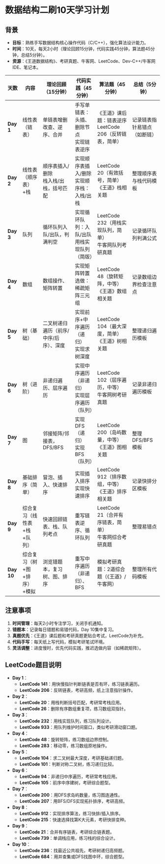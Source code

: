 
# 数据结构二刷10天学习计划

## 背景
- **目标**：熟练手写数据结构核心操作代码（C/C++），强化算法设计能力。
- **时间**：10天，每天2小时（理论回顾15分钟，代码实践45分钟，算法题45分钟，总结5分钟）。
- **资源**：《王道数据结构》、考研真题、牛客网、LeetCode、Dev-C++/牛客网IDE、笔记本。

| 天数         | 内容              | 理论回顾（15分钟）              | 代码实践（45分钟）                 | 算法题（45分钟）                             | 总结（5分钟）        |
| ---------- | --------------- | ----------------------- | -------------------------- | ------------------------------------- | -------------- |
| **Day 1**  | 线性表（链表）         | 单链表增删改查、逆序、合并           | 手写单链表：头插、删除节点<br>实现链表逆序    | 《王道》课后题：链表逆序<br>LeetCode 206（反转链表，简单） | 记录链表指针易错点（如断链） |
| **Day 2**  | 线性表（顺序表）+栈      | 顺序表插入/删除<br>栈入栈/出栈，括号匹配 | 实现顺序表插入/删除<br>实现顺序栈：入栈/出栈  | LeetCode 20（有效括号，简单）<br>《王道》栈相关题      | 整理顺序表与栈代码模板    |
| **Day 3**  | 队列              | 循环队列入队/出队，判满判空          | 实现循环队列：入队/出队<br>用栈实现队列（简版） | LeetCode 232（用栈实现队列，简单）<br>牛客网队列考研真题  | 记录循环队列判满公式     |
| **Day 4**  | 数组              | 数组操作、矩阵转置               | 实现矩阵转置<br>选做：稀疏矩阵三元组       | LeetCode 48（旋转矩阵，中等）<br>《王道》数组相关题     | 记录数组边界检查注意点    |
| **Day 5**  | 树（基础）           | 二叉树递归遍历（前序/中序/后序）、深度    | 实现前序+中序遍历（递归）<br>实现求树深度    | LeetCode 104（最大深度，简单）<br>《王道》树相关题     | 整理递归遍历模板       |
| **Day 6**  | 树（进阶）           | 非递归遍历、层序遍历              | 实现中序遍历（非递归）<br>实现层序遍历（队列）  | LeetCode 102（层序遍历，中等）<br>牛客网树考研真题     | 记录非递归遍历模板      |
| **Day 7**  | 图               | 邻接矩阵/邻接表，DFS/BFS        | 实现DFS（递归）<br>实现BFS（队列）     | LeetCode 200（岛屿数量，中等）<br>《王道》图相关题     | 整理DFS/BFS模板    |
| **Day 8**  | 基础排序（简单）        | 冒泡、插入、快速排序              | 实现插入排序<br>实现快速排序           | LeetCode 912（排序数组，中等）<br>《王道》排序相关题    | 记录快排分区模板       |
| **Day 9**  | 综合复习（线性表+栈+队列）  | 快速回顾链表、栈、队列考点           | 重写链表逆序、循环队列                | LeetCode 21（合并有序链表，简单）<br>牛客网综合考研真题   | 整理易错点          |
| **Day 10** | 综合复习（树+图+排序）+模拟 | 浏览错题本，复习树、图、排序          | 重写中序遍历（非递归）、BFS            | 模拟考研真题：2道综合题（《王道》/牛客网）                | 整理所有代码模板       |

## 注意事项
1. **时间管理**：每天2小时专注学习，关闭手机通知。
2. **错题本**：记录每日错题和易错代码，Day 10集中复习。
3. **真题优先**：《王道》课后题和考研真题更贴合考试，LeetCode为补充。
4. **代码手写**：每天纸上写代码，模拟考研笔试环境。
5. **灵活调整**：进度慢时，优先代码实践，推迟选做内容（如稀疏矩阵）。



## LeetCode题目说明
- **Day 1**：
  - **LeetCode 141**：用快慢指针判断链表是否有环，练习链表遍历。
  - **LeetCode 206**：反转链表，考研高频，纸上注意指针操作。
- **Day 2**：
  - **LeetCode 20**：用栈判断括号匹配，考研常考栈应用。
  - **LeetCode 26**：删除有序数组重复项，练习数组双指针。
- **Day 3**：
  - **LeetCode 232**：用栈实现队列，练习队列设计。
  - **LeetCode 933**：用队列维护时间窗口，类似考研滑动窗口题。
- **Day 4**：
  - **LeetCode 48**：旋转矩阵，练习数组边界控制。
  - **LeetCode 283**：移动零，练习数组原地操作。
- **Day 5**：
  - **LeetCode 104**：求二叉树最大深度，考研基础递归题。
  - **LeetCode 101**：判断对称二叉树，练习递归比较。
- **Day 6**：
  - **LeetCode 94**：非递归中序遍历，考研常考栈应用。
  - **LeetCode 105**：前序中序建树，考研综合题型。
- **Day 7**：
  - **LeetCode 200**：用DFS求岛屿数量，练习图连通性。
  - **LeetCode 207**：用BFS/DFS实现拓扑排序，考研高频。
- **Day 8**：
  - **LeetCode 912**：实现排序算法，练习快排/插入排序。
  - **LeetCode 215**：快速选择找第K大元素，考研快排变种。
- **Day 9**：
  - **LeetCode 21**：合并有序链表，考研综合链表题。
  - **LeetCode 739**：单调栈应用，练习栈的综合设计。
- **Day 10**：
  - **LeetCode 236**：找最近公共祖先，考研树递归高频题。
  - **LeetCode 684**：用并查集或DFS找图中环，综合题型。
